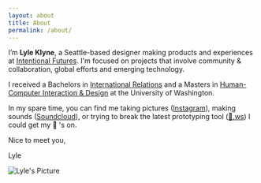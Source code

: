 ```yaml
---
layout: about
title: About
permalink: /about/
---
```

<div class="bio" markdown="1">

  
I’m <b>Lyle Klyne</b>, a Seattle-based designer making products and experiences at <a href="http://intentionalfutures.com">Intentional Futures</a>. I'm focused on projects that involve community & collaboration, global efforts and emerging technology.

I received a Bachelors in [International Relations](https://jsis.washington.edu/) and a Masters in [Human-Computer Interaction & Design](https://mhcid.washington.edu) at the University of Washington.

In my spare time, you can find me taking pictures ([Instagram](https://www.instagram.com/lyleklyne/)),  making sounds ([Soundcloud](http://www.soundcloud.com/deepbrunch)), or trying to break the latest prototyping tool ([💨.ws](http://xn--ks8h.ws/)) I could get my 🙌 's on. 

Nice to meet you,

Lyle  


</div> 

<div class="profile-pic-container">
    <img src="../images/other/lyle.png" class="profile-pic center img-back parallax-back" alt="Lyle's Picture">
    <div class="profile-bounding-box img-front parallax-middle">
    </div>
</div>